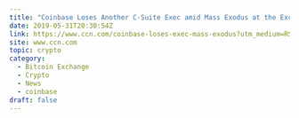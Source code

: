 ```yaml
---
title: "Coinbase Loses Another C-Suite Exec amid Mass Exodus at the Exchange"
date: 2019-05-31T20:30:54Z
link: https://www.ccn.com/coinbase-loses-exec-mass-exodus?utm_medium=RSS&utm_source=hune
site: www.ccn.com
topic: crypto
category:
  - Bitcoin Exchange
  - Crypto
  - News
  - coinbase
draft: false
---
```

